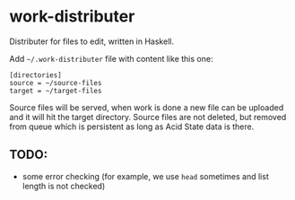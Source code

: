 # work-distributer

Distributer for files to edit, written in Haskell.

Add `~/.work-distributer` file with content like this one:

```
[directories]
source = ~/source-files
target = ~/target-files
```

Source files will be served, when work is done a new file can be uploaded
and it will hit the target directory. Source files are not deleted, but removed
from queue which is persistent as long as Acid State data is there.


## TODO:
* some error checking (for example, we use `head` sometimes and list length
  is not checked)
